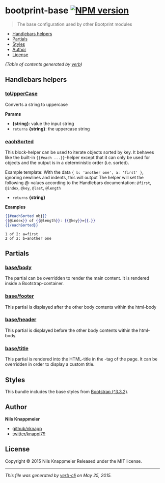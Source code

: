 # bootprint-base [![NPM version](https://badge.fury.io/js/bootprint-base.svg)](http://badge.fury.io/js/bootprint-base)

> The base configuration used by other Bootprint modules

<!-- toc -->

- [Handlebars helpers](#handlebars-helpers)
- [Partials](#partials)
- [Styles](#styles)
- [Author](#author)
- [License](#license)

_(Table of contents generated by [verb])_

<!-- tocstop -->

## Handlebars helpers

### [toUpperCase](handlebars/helpers.js#L33)

Converts a string to uppercase

**Params**

* **{string}**: value the input string    
* `returns` **{string}**: the uppercase string  

### [eachSorted](handlebars/helpers.js#L62)

This block-helper can be used to iterate objects sorted by key. It behaves like the built-in `{{#each ...}}`-helper except that it can only be used for objects and the output is in a deterministic order (i.e. sorted).

Example template:
With the data `{ b: 'another one', a: 'first' }`, ignoring newlines and indents, this will output
The helper will set the following @-values according to the Handlebars documentation:
`@first`, `@index`, `@key`, `@last`, `@length`

* `returns` **{string}**  

**Examples**

```handlebars
{{#eachSorted obj}}
{{@index}} of {{@length}}: {{@key}}={{.}}
{{/eachSorted}}
```

```text
1 of 2: a=first
2 of 2: b=another one
```

## Partials

### [base/body](handlebars/partials/base/body.hbs#L13)

The partial can be overridden to render the main content. It is rendered inside a
Bootstrap-container.

### [base/footer](handlebars/partials/base/footer.hbs#L12)

This partial is displayed after the other body contents within the html-body

### [base/header](handlebars/partials/base/header.hbs#L12)

This partial is displayed before the other body contents within the html-body.

### [base/title](handlebars/partials/base/title.hbs#L13)

This partial is rendered into the HTML-title in the <head>-tag of the page.
It can be overridden in order to display a custom title.

## Styles

This bundle includes the base styles from [Bootstrap (^3.3.2)](http://getbootstrap.com).

## Author

**Nils Knappmeier**

+ [github/nknapp](https://github.com/nknapp)
+ [twitter/knappi79](http://twitter.com/knappi79)

## License

Copyright © 2015 Nils Knappmeier
Released under the MIT license.

***
                         
_This file was generated by [verb-cli](https://github.com/assemble/verb-cli) on May 25, 2015._

<!-- reflinks generated by verb-reflinks plugin -->

[assemble]: http://assemble.io
[template]: https://github.com/jonschlinkert/template
[verb]: https://github.com/assemble/verb